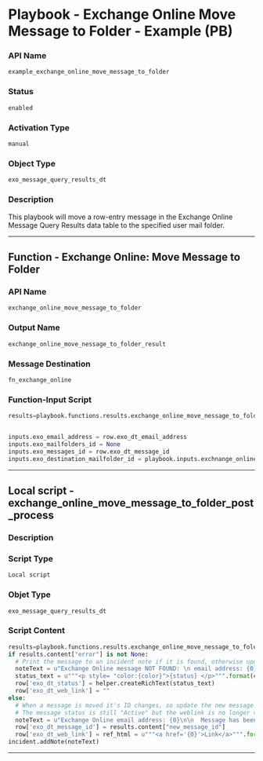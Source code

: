 <!--
    DO NOT MANUALLY EDIT THIS FILE
    THIS FILE IS AUTOMATICALLY GENERATED WITH resilient-sdk codegen
    Generated with resilient-sdk v49.0.4423
-->

# Playbook - Exchange Online Move Message to Folder - Example (PB)

### API Name
`example_exchange_online_move_message_to_folder`

### Status
`enabled`

### Activation Type
`manual`

### Object Type
`exo_message_query_results_dt`

### Description
This playbook will move a row-entry message in the Exchange Online Message Query Results data table to the specified user mail folder.


---
## Function - Exchange Online: Move Message to Folder

### API Name
`exchange_online_move_message_to_folder`

### Output Name
`exchange_online_move_nessage_to_folder_result`

### Message Destination
`fn_exchange_online`

### Function-Input Script
```python
results=playbook.functions.results.exchange_online_move_nessage_to_folder_result


inputs.exo_email_address = row.exo_dt_email_address
inputs.exo_mailfolders_id = None
inputs.exo_messages_id = row.exo_dt_message_id
inputs.exo_destination_mailfolder_id = playbook.inputs.exchnange_online_wellknown_folders_id
```

---

## Local script - exchange_online_move_message_to_folder_post_process

### Description


### Script Type
`Local script`

### Objet Type
`exo_message_query_results_dt`

### Script Content
```python
results=playbook.functions.results.exchange_online_move_nessage_to_folder_result
if results.content["error"] is not None:
  # Print the message to an incident note if it is found, otherwise update the status as Not Found in the datatable.
  noteText = u"Exchange Online message NOT FOUND: \n email address: {0}\n message ID: {1}".format(results.inputs["exo_email_address"], results.inputs["exo_messages_id"])
  status_text = u"""<p style= "color:{color}">{status} </p>""".format(color="red", status="Not Found")
  row['exo_dt_status'] = helper.createRichText(status_text)
  row['exo_dt_web_link'] = ""
else:
  # When a message is moved it's ID changes, so update the new message ID into the data table
  # The message status is still "Active" but the weblink is no longer valid, so make is empty string.
  noteText = u"Exchange Online email address: {0}\n\n  Message has been moved to folder: {1}\n\n  Old message ID: {2} \n\n  New message ID: {3}".format(results.inputs["exo_email_address"], results.inputs["exo_destination_mailfolder_id"]["name"], results.inputs["exo_messages_id"], results.content["new_message_id"])
  row['exo_dt_message_id'] = results.content["new_message_id"]
  row['exo_dt_web_link'] = ref_html = u"""<a href='{0}'>Link</a>""".format(results.content["new_web_link"])
incident.addNote(noteText)
```

---
